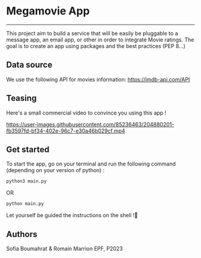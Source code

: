 # Megamovie App

---

This project aim to build a service that will be easily be pluggable to a message app, an email app, or other in order to integrate Movie ratings. The goal is to create an app using packages and the best practices (PEP 8...)

## Data source

We use the following API for movies information: https://imdb-api.com/API



## Teasing

Here's a small commercial video to convince you using this app !


https://user-images.githubusercontent.com/85236463/204880201-fb3597fd-bf34-402e-96c7-e30a46b029cf.mp4


## Get started

To start the app, go on your terminal and run the following command (depending on your version of python) :


```bash
python3 main.py
```

OR

```bash
python main.py
```

Let yourself be guided the instructions on the shell !🚀


## Authors

Sofia Boumahrat & Romain Marrion
EPF, P2023


